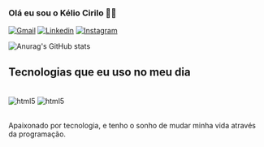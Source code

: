 
### Olá eu sou o Kélio Cirilo 🖐🏽

[![Gmail](https://img.shields.io/badge/Gmail-D14836?style=for-the-badge&logo=gmail&logoColor=white)](mailto:keliofilho12@gmail.com)
[![Linkedin](https://img.shields.io/badge/LinkedIn-0077B5?style=for-the-badge&logo=linkedin&logoColor=white)](https://www.linkedin.com/in/keliocirilo/)
[![Instagram](https://img.shields.io/badge/Instagram-E4405F?style=for-the-badge&logo=instagram&logoColor=white)](https://www.instagram.com/kelio.z/)

![Anurag's GitHub stats](https://github-readme-stats.vercel.app/api?username=KellaoDev&show_icons=true&theme=dracula)

## Tecnologias que eu uso no meu dia

<div style="display: inline_block"><br/>
    <img align="center" alt="html5" src="https://img.shields.io/badge/Java-ED8B00?style=for-the-badge&logo=openjdk&logoColor=white">
    <img align="center" alt="html5" src="https://img.shields.io/badge/Spring-6DB33F?style=for-the-badge&logo=spring&logoColor=white">
</div><br/>

Apaixonado por tecnologia, e tenho o sonho de mudar minha vida através da programação.


